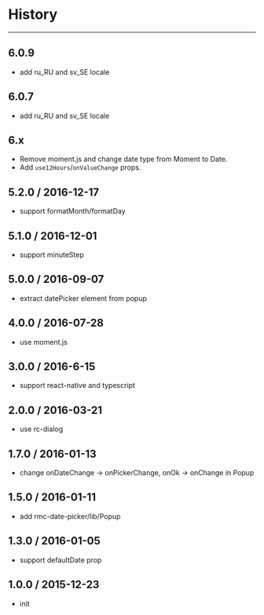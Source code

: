 # History
----

## 6.0.9

- add ru_RU and sv_SE locale

## 6.0.7

- add ru_RU and sv_SE locale

## 6.x

- Remove moment.js and change date type from Moment to Date.
- Add `use12Hours`/`onValueChange` props.

## 5.2.0 / 2016-12-17

- support formatMonth/formatDay

## 5.1.0 / 2016-12-01

- support minuteStep


## 5.0.0 / 2016-09-07

- extract datePicker element from popup

## 4.0.0 / 2016-07-28

- use moment.js

## 3.0.0 / 2016-6-15

- support react-native and typescript

## 2.0.0 / 2016-03-21

- use rc-dialog

## 1.7.0 / 2016-01-13

- change onDateChange -> onPickerChange, onOk -> onChange in Popup

## 1.5.0 / 2016-01-11

- add rmc-date-picker/lib/Popup

## 1.3.0 / 2016-01-05

- support defaultDate prop

## 1.0.0 / 2015-12-23

- init